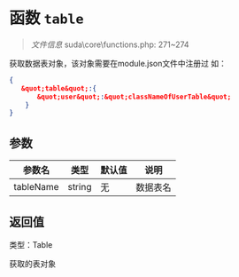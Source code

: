 # 函数 `table`

> *文件信息* suda\core\functions.php: 271~274

获取数据表对象，该对象需要在module.json文件中注册过
如：
```json
{
   &quot;table&quot;:{
       &quot;user&quot;:&quot;classNameOfUserTable&quot;
    }
}
```



## 参数


| 参数名 | 类型 | 默认值 | 说明 |
|--------|-----|-------|-------|
| tableName |  string | 无 |  数据表名 |



## 返回值

类型：Table

 获取的表对象

